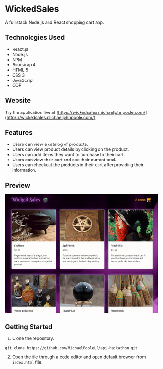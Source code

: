 # WickedSales

A full stack Node.js and React shopping cart app.

## Technologies Used

- React.js
- Node.js
- NPM
- Bootstrap 4
- HTML 5
- CSS 3
- JavaScript
- OOP

## Website

Try the application live at [https://wickedsales.michaeljohnpoole.com/](https://wickedsales.michaeljohnpoole.com/)

## Features

- Users can view a catalog of products.
- Users can view product details by clicking on the product.
- Users can add items they want to purchase to their cart.
- Users can view their cart and see their current total.
- Users can checkout the products in their cart after providing their information.

## Preview

![WickedSales](server/public/images/wicked-sales-demo.gif)

## Getting Started

1. Clone the repository.
```
git clone https://github.com/MichaelPooleLF/api-hackathon.git
```
2. Open the file through a code editor and open default browser from ```index.html``` file.
  
